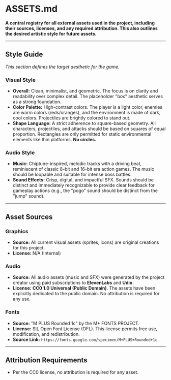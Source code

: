# ASSETS.md
**A central registry for all external assets used in the project, including their sources, licenses, and any required attribution. This also outlines the desired artistic style for future assets.**

---

## Style Guide
*This section defines the target aesthetic for the game.*

### Visual Style
- **Overall:** Clean, minimalist, and geometric. The focus is on clarity and readability over complex detail. The placeholder "box" aesthetic serves as a strong foundation.
- **Color Palette:** High-contrast colors. The player is a light color, enemies are warm colors (reds/oranges), and the environment is made of dark, cool colors. Projectiles are brightly colored to stand out.
- **Shape Language:** A strict adherence to square-based geometry. All characters, projectiles, and attacks should be based on squares of equal proportion. Rectangles are only permitted for static environmental elements like thin platforms. **No circles.**

### Audio Style
- **Music:** Chiptune-inspired, melodic tracks with a driving beat, reminiscent of classic 8-bit and 16-bit era action games. The music should be loopable and suitable for intense boss battles.
- **Sound Effects:** Crisp, digital, and impactful SFX. Sounds should be distinct and immediately recognizable to provide clear feedback for gameplay actions (e.g., the "pogo" sound should be distinct from the "jump" sound).

---

## Asset Sources

### Graphics
- **Source:** All current visual assets (sprites, icons) are original creations for this project.
- **License:** N/A (Internal)

### Audio
- **Source:** All audio assets (music and SFX) were generated by the project creator using paid subscriptions to **ElevenLabs** and **Udio**.
- **License:** **CC0 1.0 Universal (Public Domain)**. The assets have been explicitly dedicated to the public domain. No attribution is required for any use.

### Fonts
- **Source:** "M PLUS Rounded 1c" by the M+ FONTS PROJECT.
- **License:** SIL Open Font License (OFL). This license permits free use, modification, and redistribution.
- **Source Link:** `https://fonts.google.com/specimen/M+PLUS+Rounded+1c`

---

## Attribution Requirements
- Per the CC0 license, no attribution is required for any asset.
